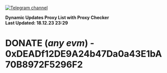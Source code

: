 [![Telegram channel](https://img.shields.io/endpoint?url=https://runkit.io/damiankrawczyk/telegram-badge/branches/master?url=https://t.me/n4z4v0d)](https://t.me/n4z4v0d) 

**Dynamic Updates Proxy List with Proxy Checker**  
**Last Updated: 18.12.23 23:29**

# DONATE (_any evm_) - 0xDEADf12DE9A24b47Da0a43E1bA70B8972F5296F2

